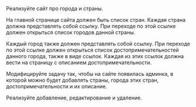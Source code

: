 Реализуйте сайт про города и страны.

На главной странице сайта должен быть список стран. Каждая страна должна представлять собой ссылку. При переходе по этой ссылке должен открыться список городов данной страны.

Каждый город также должен представлять собой ссылку. При переходе по этой ссылке должен открыться список достопримечательностей данного города, также в виде ссылок. Каждая из этих ссылок должна вести на страницу с описанием достопримечательности.

Модифицируйте задачу так, чтобы на сайте появилась админка, в которой можно будет добавлять страны, города этих стран, достопримечательности и их описание.

Реализуйте добавление, редактирование и удаление.
